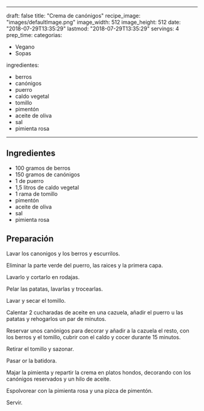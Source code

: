 
---
draft: false
title: "Crema de canónigos"
recipe_image: "images/defaultImage.png"
image_width: 512
image_height: 512
date: "2018-07-29T13:35:29"
lastmod: "2018-07-29T13:35:29"
servings: 4
prep_time: 
categorias:
  - Vegano
  - Sopas

ingredientes:
  - berros
  - canónigos
  - puerro
  - caldo vegetal
  - tomillo
  - pimentón
  - aceite de oliva
  - sal
  - pimienta rosa
---

## Ingredientes
- 100 gramos de berros
- 150 gramos de canónigos
- 1  de puerro
- 1,5 litros de caldo vegetal
- 1 rama de tomillo
- pimentón
- aceite de oliva
- sal
- pimienta rosa

## Preparación
Lavar los canonigos y los berros y escurrilos.

Eliminar la parte verde del puerro, las raices y la primera capa.

Lavarlo y cortarlo en rodajas.

Pelar las patatas, lavarlas y trocearlas.

Lavar y secar el tomillo.

Calentar 2 cucharadas de aceite en una cazuela, añadir el puerro u las patatas y rehogarlos un par de minutos.

Reservar unos canónigos para decorar y añadir a la cazuela el resto, con los berros y el tomillo, cubrir con el caldo y cocer durante 15 minutos.

Retirar el tomillo y sazonar.

Pasar or la batidora.

Majar la pimienta y repartir la crema en platos hondos, decorando con los canónigos reservados y un hilo de aceite.

Espolvorear con la pimienta rosa y una pizca de pimentón.

Servir.


